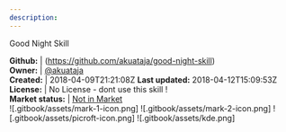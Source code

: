 ```yaml
---
description: 
---
```

Good Night Skill



**Github:** | (https://github.com/akuataja/good-night-skill)  
**Owner:** | [@akuataja](https://github.com/akuataja)  
**Created:** | 2018-04-09T21:21:08Z  **Last updated:** 2018-04-12T15:09:53Z  
**License:** | No License - dont use this skill !  
**Market status:** | [Not in Market](https://market.mycroft.ai/skill/)  
 ![.gitbook/assets/mark-1-icon.png]  ![.gitbook/assets/mark-2-icon.png]  ![.gitbook/assets/picroft-icon.png]  ![.gitbook/assets/kde.png]  
